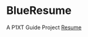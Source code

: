 # BlueResume
A P1XT Guide Project
<a href="https://htmlnoob.github.io/BlueResume/ProjectPage.html">Resume</a>
